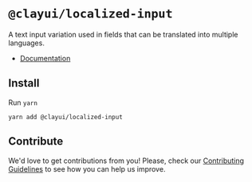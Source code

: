 # `@clayui/localized-input`

A text input variation used in fields that can be translated into multiple languages.

-   [Documentation](https://clayui.com/docs/components/localized-input.html)

## Install

Run `yarn`

```shell
yarn add @clayui/localized-input
```

## Contribute

We'd love to get contributions from you! Please, check our [Contributing Guidelines](https://github.com/liferay/clay/blob/master/CONTRIBUTING.md) to see how you can help us improve.
